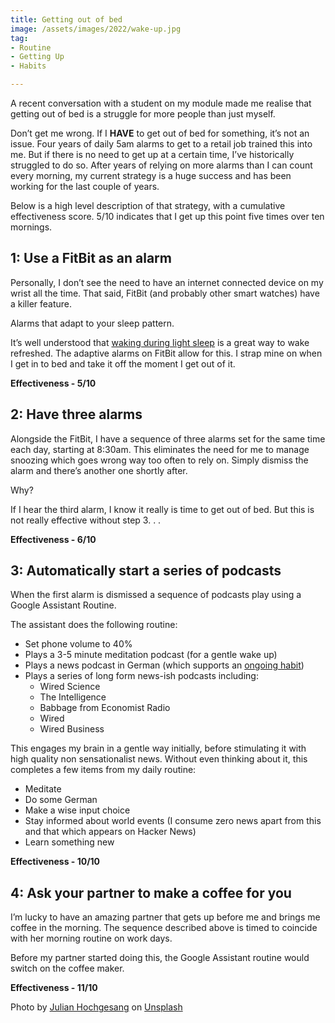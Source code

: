 ```yaml
---
title: Getting out of bed
image: /assets/images/2022/wake-up.jpg
tag:
- Routine
- Getting Up
- Habits

---
```


A recent conversation with a student on my module made me realise that getting out of bed is a struggle for more people than just myself.

Don’t get me wrong. If I **HAVE** to get out of bed for something, it’s not an issue. Four years of daily 5am alarms to get to a retail job trained this into me. But if there is no need to get up at a certain time, I’ve historically struggled to do so. After years of relying on more alarms than I can count every morning, my current strategy is a huge success and has been working for the last couple of years.

Below is a high level description of that strategy, with a cumulative effectiveness score. 5/10 indicates that I get up this point five times over ten mornings.

## 1: Use a FitBit as an alarm

Personally, I don’t see the need to have an internet connected device on my wrist all the time. That said, FitBit (and probably other smart watches) have a killer feature.

Alarms that adapt to your sleep pattern.

It’s well understood that [waking during light sleep](https://aasm.org/awakening-during-rem-sleep-results-in-negative-mood-and-self-appraisal/) is a great way to wake refreshed. The adaptive alarms on FitBit allow for this. I strap mine on when I get in to bed and take it off the moment I get out of it.

**Effectiveness - 5/10**

## 2: Have three alarms

Alongside the FitBit, I have a sequence of three alarms set for the same time each day, starting at 8:30am. This eliminates the need for me to manage snoozing which goes wrong way too often to rely on. Simply dismiss the alarm and there’s another one shortly after.

Why? 

If I hear the third alarm, I know it really is time to get out of bed. But this is not really effective without step 3. . . 

**Effectiveness - 6/10**

## 3: Automatically start a series of podcasts

When the first alarm is dismissed a sequence of podcasts play using a Google Assistant Routine.

The assistant does the following routine:

- Set phone volume to 40%
- Plays a 3-5 minute meditation podcast (for a gentle wake up)
- Plays a news podcast in German (which supports an [ongoing habit](https://tonyedwardspz.co.uk/blog/language-learning-through-immersion/))
- Plays a series of long form news-ish podcasts including:
	- Wired Science
	- The Intelligence
	- Babbage from Economist Radio
	- Wired
	- Wired Business
	
This engages my brain in a gentle way initially, before stimulating it with high quality non sensationalist news. Without even thinking about it, this completes a few items from my daily routine:

- Meditate
- Do some German
- Make a wise input choice
- Stay informed about world events (I consume zero news apart from this and that which appears on Hacker News)
- Learn something new

**Effectiveness - 10/10**

## 4: Ask your partner to make a coffee for you

I’m lucky to have an amazing partner that gets up before me and brings me coffee in the morning. The sequence described above is timed to coincide with her morning routine on work days.

Before my partner started doing this, the Google Assistant routine would switch on the coffee maker.

**Effectiveness - 11/10**

Photo by [Julian Hochgesang](https://unsplash.com/@julianhochgesang) on [Unsplash](https://unsplash.com/s/photos/wake-up)
  
